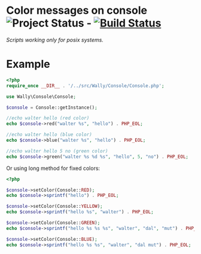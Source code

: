 # Color messages on console ![Project Status](http://stillmaintained.com/wdalmut/php-color-console.png) - [![Build Status](https://secure.travis-ci.org/wdalmut/php-color-console.png)](http://travis-ci.org/wdalmut/php-color-console?branch=master)

*Scripts working only for posix systems.*

# Example

```php
<?php 
require_once __DIR__ . '/../src/Wally/Console/Console.php';

use Wally\Console\Console;

$console = Console::getInstance();

//echo walter hello (red color) 
echo $console->red("walter %s", "hello") . PHP_EOL;

//echo walter hello (blue color)
echo $console->blue("walter %s", "hello") . PHP_EOL;

//echo walter hello 5 no (green color)
echo $console->green("walter %s %d %s", "hello", 5, "no") . PHP_EOL;
```

Or using long method for fixed colors:

```php
<?php

$console->setColor(Console::RED);
echo $console->sprintf("hello") . PHP_EOL;

$console->setColor(Console::YELLOW);
echo $console->sprintf("hello %s", "walter") . PHP_EOL;

$console->setColor(Console::GREEN);
echo $console->sprintf("hello %s %s %s", "walter", "dal", "mut") . PHP_EOL;

$console->setColor(Console::BLUE);
echo $console->sprintf("hello %s %s", "walter", "dal mut") . PHP_EOL;
```
